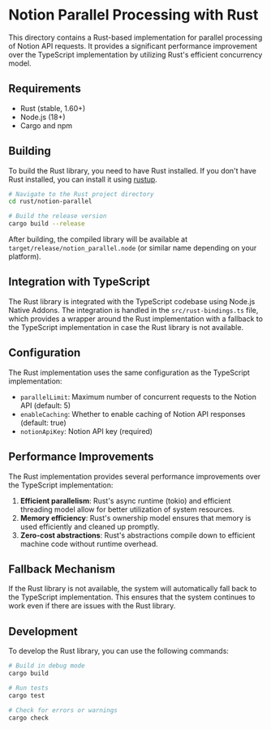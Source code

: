 # Notion Parallel Processing with Rust

This directory contains a Rust-based implementation for parallel processing of Notion API requests. It provides a significant performance improvement over the TypeScript implementation by utilizing Rust's efficient concurrency model.

## Requirements

- Rust (stable, 1.60+)
- Node.js (18+)
- Cargo and npm

## Building

To build the Rust library, you need to have Rust installed. If you don't have Rust installed, you can install it using [rustup](https://rustup.rs/).

```bash
# Navigate to the Rust project directory
cd rust/notion-parallel

# Build the release version
cargo build --release
```

After building, the compiled library will be available at `target/release/notion_parallel.node` (or similar name depending on your platform).

## Integration with TypeScript

The Rust library is integrated with the TypeScript codebase using Node.js Native Addons. The integration is handled in the `src/rust-bindings.ts` file, which provides a wrapper around the Rust implementation with a fallback to the TypeScript implementation in case the Rust library is not available.

## Configuration

The Rust implementation uses the same configuration as the TypeScript implementation:

- `parallelLimit`: Maximum number of concurrent requests to the Notion API (default: 5)
- `enableCaching`: Whether to enable caching of Notion API responses (default: true)
- `notionApiKey`: Notion API key (required)

## Performance Improvements

The Rust implementation provides several performance improvements over the TypeScript implementation:

1. **Efficient parallelism**: Rust's async runtime (tokio) and efficient threading model allow for better utilization of system resources.
2. **Memory efficiency**: Rust's ownership model ensures that memory is used efficiently and cleaned up promptly.
3. **Zero-cost abstractions**: Rust's abstractions compile down to efficient machine code without runtime overhead.

## Fallback Mechanism

If the Rust library is not available, the system will automatically fall back to the TypeScript implementation. This ensures that the system continues to work even if there are issues with the Rust library.

## Development

To develop the Rust library, you can use the following commands:

```bash
# Build in debug mode
cargo build

# Run tests
cargo test

# Check for errors or warnings
cargo check
``` 